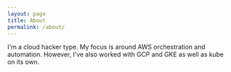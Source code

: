```yaml
---
layout: page
title: About
permalink: /about/
---
```


<p>
I'm a cloud hacker type.  My focus is around AWS orchestration and automation.  However, I've also worked with GCP and GKE as well as kube on its own.
</p>


